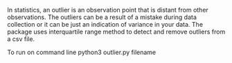 In statistics, an outlier is an observation point that is distant from other observations. The outliers can be a result of a mistake during data collection or it can be just an indication of variance in your data. The package uses interquartile range method to detect and remove outliers from a csv file. 

To run on command line 
python3 outlier.py filename

